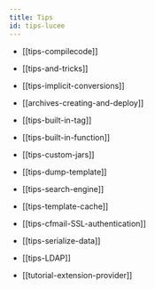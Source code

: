 ```yaml
---
title: Tips
id: tips-lucee
---
```


* [[tips-compilecode]]

* [[tips-and-tricks]]

* [[tips-implicit-conversions]]

* [[archives-creating-and-deploy]]

* [[tips-built-in-tag]]

* [[tips-built-in-function]]

* [[tips-custom-jars]]

* [[tips-dump-template]]

* [[tips-search-engine]]

* [[tips-template-cache]]

* [[tips-cfmail-SSL-authentication]]

* [[tips-serialize-data]]

* [[tips-LDAP]]

* [[tutorial-extension-provider]]